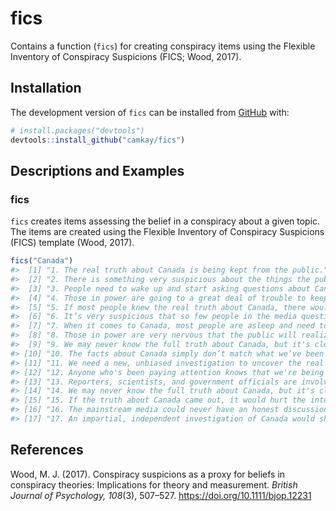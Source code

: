 
<!-- README.md is generated from README.Rmd. Please edit that file -->

# fics

Contains a function (`fics`) for creating conspiracy items using the
Flexible Inventory of Conspiracy Suspicions (FICS; Wood, 2017).

## Installation

The development version of `fics` can be installed from
[GitHub](https://github.com/) with:

``` r
# install.packages("devtools")
devtools::install_github("camkay/fics")
```

## Descriptions and Examples

### fics

`fics` creates items assessing the belief in a conspiracy about a given
topic. The items are created using the Flexible Inventory of Conspiracy
Suspicions (FICS) template (Wood, 2017).

``` r
fics("Canada")
#>  [1] "1. The real truth about Canada is being kept from the public."                                                                   
#>  [2] "2. There is something very suspicious about the things the public has been told about Canada."                                   
#>  [3] "3. People need to wake up and start asking questions about Canada."                                                              
#>  [4] "4. Those in power are going to a great deal of trouble to keep Canada from being thoroughly investigated."                       
#>  [5] "5. If most people knew the real truth about Canada, there would be riots in the streets."                                        
#>  [6] "6. It’s very suspicious that so few people in the media question whether we’re being told the truth about Canada."               
#>  [7] "7. When it comes to Canada, most people are asleep and need to wake up."                                                         
#>  [8] "8. Those in power are very nervous that the public will realize the truth about Canada."                                         
#>  [9] "9. We may never know the full truth about Canada, but it's clear that the mainstream story is a complete lie."                   
#> [10] "10. The facts about Canada simply don’t match what we’ve been told by 'experts' and the mainstream media."                       
#> [11] "11. We need a new, unbiased investigation to uncover the real truth about Canada."                                               
#> [12] "12. Anyone who's been paying attention knows that we're being lied to about Canada, but most people are simply brainwashed."     
#> [13] "13. Reporters, scientists, and government officials are involved in a conspiracy to cover up important information about Canada."
#> [14] "14. We may never know the full truth about Canada, but it's clear that the mainstream story is a complete lie."                  
#> [15] "15. If the truth about Canada came out, it would hurt the interests of some extremely powerful people."                          
#> [16] "16. The mainstream media could never have an honest discussion about Canada - there are too many powerful interests at work."    
#> [17] "17. An impartial, independent investigation of Canada would show once and for all that we've been lied to on a massive scale."
```

## References

Wood, M. J. (2017). Conspiracy suspicions as a proxy for beliefs in
conspiracy theories: Implications for theory and measurement. *British
Journal of Psychology, 108*(3), 507–527.
<https://doi.org/10.1111/bjop.12231>
